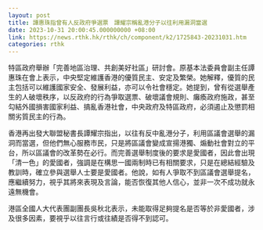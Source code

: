 ```yaml
---
layout: post
title: 譚惠珠指曾有人反政府爭選票　譚耀宗稱亂港分子以往利用漏洞當選
date: 2023-10-31 20:00:45.000000000 +08:00
link: https://news.rthk.hk/rthk/ch/component/k2/1725843-20231031.htm
categories: rthk
---
```


特區政府舉辦「完善地區治理、共創美好社區」研討會。原基本法委員會副主任譚惠珠在會上表示，中央堅定維護香港的優質民主、安定及繁榮。她解釋，優質的民主包括可以維護國家安全、發展利益，亦可以令社會穩定。她提到，曾有從選舉產生的人破壞秩序，以反政府的行為爭取選票、破壞議會規則、癱瘓政府施政，甚至勾結外國損害國家利益、搞亂香港社會，中央政府及特區政府，必須遏止及懲罰相關劣質民主的行為。

香港再出發大聯盟秘書長譚耀宗指出，以往有反中亂港分子，利用區議會選舉的漏洞而當選，但他們無心服務市民，只是將區議會變成宣揚港獨、煽動社會對立的平台，所以區議會的改革勢在必行。而完善選舉制度後的要求是愛國者，因此會出現「清一色」的愛國者，強調是在構思一國兩制時已有相關要求，只是在總結經驗及教訓時，確立參與選舉人士要是愛國者。他說，如有人爭取不到區議會選舉提名，應繼續努力，視乎其將來表現及言論，能否恢復其他人信心，並非一次不成功就永遠無機會。

港區全國人大代表團副團長吳秋北表示，未能取得足夠提名是否等於非愛國者，涉及很多因素，要視乎以往言行或往績是否得不到認可。
